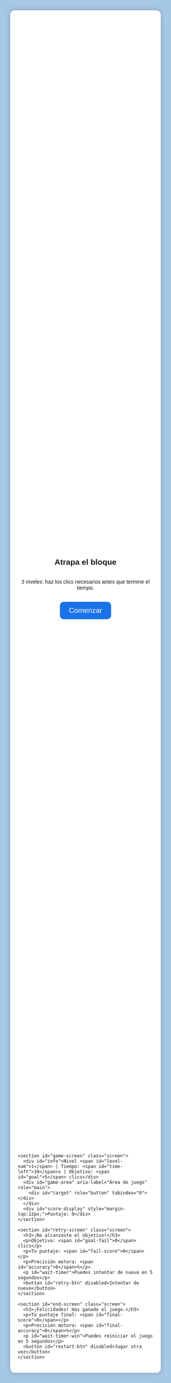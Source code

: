 <!DOCTYPE html>
<html lang="es">
<head>
<meta charset="UTF-8" />
<meta name="viewport" content="width=device-width, initial-scale=1" />
<title>Juego Simplificado Mejorado</title>
<style>
  body, html {
    margin: 0; padding: 0; height: 100%;
    background: #a7c7e7; /* azul claro */
    display: flex;
    justify-content: center;
    align-items: center;
    font-family: Arial, sans-serif;
    user-select: none;
  }
  #container {
    width: 90vw; max-width: 400px;
    height: 90vh;
    background: white;
    border-radius: 12px;
    box-shadow: 0 0 15px rgba(0,0,0,0.2);
    display: flex; flex-direction: column;
    padding: 20px;
    box-sizing: border-box;
  }
  .screen {
    flex: 1;
    display: none;
    flex-direction: column;
    justify-content: center;
    align-items: center;
    text-align: center;
  }
  .active { display: flex; }
  button {
    padding: 12px 24px;
    border: none;
    border-radius: 10px;
    background: #1a73e8;
    color: white;
    font-size: 1.2rem;
    cursor: pointer;
    margin-top: 15px;
  }
  button:disabled {
    background: #aaa;
    cursor: default;
  }
  #game-area {
    position: relative;
    flex: 1;
    margin-top: 20px;
    border: 2px solid #1a73e8;
    border-radius: 10px;
    background: #d0e4fd;
    overflow: hidden;
    min-height: 250px;
    min-width: 250px;
  }
  #target {
    position: absolute;
    width: 70px;
    height: 70px;
    background: #1a73e8;
    border-radius: 12px;
    cursor: pointer;
  }
  #info {
    font-size: 1.1rem;
    margin-bottom: 10px;
    color: #333;
  }
</style>
</head>
<body>
  <div id="container">
    <section id="start-screen" class="screen active">
      <h2>Atrapa el bloque</h2>
      <p>3 niveles: haz los clics necesarios antes que termine el tiempo.</p>
      <button id="start-btn">Comenzar</button>
    </section>

    <section id="game-screen" class="screen">
      <div id="info">Nivel <span id="level-num">1</span> | Tiempo: <span id="time-left">10</span>s | Objetivo: <span id="goal">5</span> clics</div>
      <div id="game-area" aria-label="Área de juego" role="main">
        <div id="target" role="button" tabindex="0"></div>
      </div>
      <div id="score-display" style="margin-top:12px;">Puntaje: 0</div>
    </section>

    <section id="retry-screen" class="screen">
      <h3>¡No alcanzaste el objetivo!</h3>
      <p>Objetivo: <span id="goal-fail">0</span> clics</p>
      <p>Tu puntaje: <span id="fail-score">0</span></p>
      <p>Precisión motora: <span id="accuracy">0</span>%</p>
      <p id="wait-timer">Puedes intentar de nuevo en 5 segundos</p>
      <button id="retry-btn" disabled>Intentar de nuevo</button>
    </section>

    <section id="end-screen" class="screen">
      <h3>¡Felicidades! Has ganado el juego.</h3>
      <p>Tu puntaje final: <span id="final-score">0</span></p>
      <p>Precisión motora: <span id="final-accuracy">0</span>%</p>
      <p id="wait-timer-win">Puedes reiniciar el juego en 5 segundos</p>
      <button id="restart-btn" disabled>Jugar otra vez</button>
    </section>
  </div>

<script>
  const startScreen = document.getElementById('start-screen');
  const gameScreen = document.getElementById('game-screen');
  const retryScreen = document.getElementById('retry-screen');
  const endScreen = document.getElementById('end-screen');

  const startBtn = document.getElementById('start-btn');
  const retryBtn = document.getElementById('retry-btn');
  const restartBtn = document.getElementById('restart-btn');

  const target = document.getElementById('target');
  const gameArea = document.getElementById('game-area');

  const levelNum = document.getElementById('level-num');
  const timeLeftDisplay = document.getElementById('time-left');
  const goalDisplay = document.getElementById('goal');
  const scoreDisplay = document.getElementById('score-display');

  const goalFail = document.getElementById('goal-fail');
  const failScore = document.getElementById('fail-score');
  const accuracyDisplay = document.getElementById('accuracy');
  const waitTimerDisplay = document.getElementById('wait-timer');

  const finalScore = document.getElementById('final-score');
  const finalAccuracy = document.getElementById('final-accuracy');
  const waitTimerWin = document.getElementById('wait-timer-win');

  let level = 1;
  const maxLevel = 3;
  const levelTimes = [10, 15, 20]; // segundos
  const levelGoals = [5, 10, 15];  // clics objetivo

  let timeLeft = 0;
  let score = 0;
  let timerId = null;
  let waitTimerId = null;
  let waitSeconds = 5;

  const minClickInterval = 300; // ms para calcular precisión

  function showScreen(screen) {
    [startScreen, gameScreen, retryScreen, endScreen].forEach(s => s.classList.remove('active'));
    screen.classList.add('active');
  }

  function moveTarget() {
    const containerWidth = gameArea.clientWidth;
    const containerHeight = gameArea.clientHeight;

    if (containerWidth === 0 || containerHeight === 0) {
      setTimeout(moveTarget, 100);
      return;
    }

    const maxX = containerWidth - target.offsetWidth;
    const maxY = containerHeight - target.offsetHeight;

    const x = Math.random() * maxX;
    const y = Math.random() * maxY;

    target.style.left = x + 'px';
    target.style.top = y + 'px';
  }

  function updateTimer() {
    timeLeft--;
    timeLeftDisplay.textContent = timeLeft;
    if (timeLeft <= 0) {
      finishOrRetry();
    }
  }

  function calculateAccuracy() {
    const maxClicksPossible = Math.floor(levelTimes[level - 1] * 1000 / minClickInterval);
    let acc = Math.round((score / maxClicksPossible) * 100);
    if (acc > 100) acc = 100;
    return acc;
  }

  function finishOrRetry() {
    clearInterval(timerId);
    if (score >= levelGoals[level - 1]) {
      if (level < maxLevel) {
        level++;
        startLevel();
      } else {
        showWin();
      }
    } else {
      showRetry();
    }
  }

  function showRetry() {
    goalFail.textContent = levelGoals[level - 1];
    failScore.textContent = score;
    accuracyDisplay.textContent = calculateAccuracy();

    waitSeconds = 5;
    waitTimerDisplay.textContent = `Puedes intentar de nuevo en ${waitSeconds} segundos`;
    retryBtn.disabled = true;

    showScreen(retryScreen);

    waitTimerId = setInterval(() => {
      waitSeconds--;
      waitTimerDisplay.textContent = `Puedes intentar de nuevo en ${waitSeconds} segundos`;
      if (waitSeconds <= 0) {
        clearInterval(waitTimerId);
        retryBtn.disabled = false;
        waitTimerDisplay.textContent = '¡Ya puedes intentar de nuevo!';
      }
    }, 1000);
  }

  function showWin() {
    finalScore.textContent = score;
    finalAccuracy.textContent = calculateAccuracy();

    waitSeconds = 5;
    waitTimerWin.textContent = `Puedes reiniciar el juego en ${waitSeconds} segundos`;
    restartBtn.disabled = true;

    showScreen(endScreen);

    waitTimerId = setInterval(() => {
      waitSeconds--;
      waitTimerWin.textContent = `Puedes reiniciar el juego en ${waitSeconds} segundos`;
      if (waitSeconds <= 0) {
        clearInterval(waitTimerId);
        restartBtn.disabled = false;
        waitTimerWin.textContent = '¡Ya puedes reiniciar el juego!';
      }
    }, 1000);
  }

  function startLevel() {
    score = 0;
    timeLeft = levelTimes[level - 1];
    levelNum.textContent = level;
    timeLeftDisplay.textContent = timeLeft;
    goalDisplay.textContent = levelGoals[level - 1];
    scoreDisplay.textContent = 'Puntaje: 0';
    showScreen(gameScreen);

    moveTarget();

    clearInterval(timerId);
    timerId = setInterval(updateTimer, 1000);
  }

  function beepSound() {
    try {
      const ctx = new AudioContext();
      const osc = ctx.createOscillator();
      osc.frequency.value = 440;
      osc.connect(ctx.destination);
      osc.start();
      setTimeout(() => {
        osc.stop();
        ctx.close();
      }, 100);
    } catch(e) {}
  }

  function onClickTarget() {
    score++;
    scoreDisplay.textContent = `Puntaje: ${score}`;
    moveTarget();
    beepSound();
  }

  startBtn.onclick = () => { level = 1; startLevel(); };
  retryBtn.onclick = () => startLevel();
  restartBtn.onclick = () => { level = 1; startLevel(); };

  target.onclick = onClickTarget;
  target.ontouchstart = (e) => { e.preventDefault(); onClickTarget(); };

  window.onresize = () => {
    if (gameScreen.classList.contains('active')) {
      moveTarget();
    }
  };
</script>
</body>
</html>
